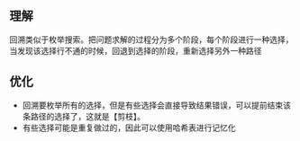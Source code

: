## 理解

回溯类似于枚举搜索。把问题求解的过程分为多个阶段，每个阶段进行一种选择，当发现该选择行不通的时候，回退到选择的阶段，重新选择另外一种路径

## 优化

- 回溯要枚举所有的选择，但是有些选择会直接导致结果错误，可以提前结束该条路径的选择了，这就是【剪枝】。
- 有些选择可能是重复做过的，因此可以使用哈希表进行记忆化
